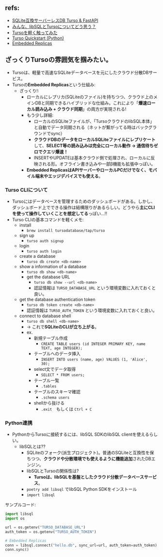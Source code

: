 ## refs:

- [SQLite互換サーバーレスDB Turso & FastAPI](https://zenn.dev/ikumasudo/articles/df8ab4fb01038c)
- [みんな、libSQLとTursoについてどう思う？](https://www.reddit.com/r/sqlite/comments/1doizwk/what_do_yall_think_of_libsql_and_turso/?tl=ja)
- [Tursoを軽く触ってみた](https://zenn.dev/ryohei0509/articles/62b80b47483425)
- [Turso Quickstart (Python)](https://docs.turso.tech/sdk/python/quickstart)
- [Embedded Replicas](https://docs.turso.tech/features/embedded-replicas/introduction)

## ざっくりTursoの雰囲気を掴みたい。

- Tursoは、軽量で高速なSQLiteデータベースを元にしたクラウド分散DBサービス。
- Tursoの**Embedded Replicas**という仕組み:
  - ざっくり!:
    - ローカルにレプリカ(SQLiteのファイル)を持ちつつ、クラウド上のメインDBと同期できるハイブリッドな仕組み。これにより「**爆速ローカル読み込み + クラウド同期**」の両方が実現される!
    - もう少し詳細:
      - ローカルのSQLiteファイルが、「TursoクラウドのlibSQL本体」と自動でデータ同期される（ネットが繋がってる時はバックグラウンドでsync）
      - **クラウドDBのデータをローカルSQLiteファイルにレプリケート**して、**SELECT等の読み込みは完全にローカル動作 → 通信待ちゼロでクエリ爆速！**
      - INSERTやUPDATEは基本クラウド側で処理され、ローカルに反映される形。オフライン書き込みや一部β機能も拡張中っぽい。
    - **Embedded ReplicasはAPIサーバーやローカルPCだけでなく、モバイル端末やエッジデバイスでも使える**。

### Turso CLIについて

- Tursoにはデータベースを管理するためのダッシュボードがある。しかし、ダッシュボード上でできる操作は結構限りがあるらしい。どうやら**主にCLIを使って操作していくことを想定してる**っぽい...!!
- Turso CLIの基本コマンドを軽くメモ:
  - install
    - `brew install tursodatabase/tap/turso`
  - sign up
    - `turso auth signup`
  - login
    - `turso auth login`
  - create a database
    - `turso db create <db-name>`
  - show a information of a database
    - `turso db show <db-name>`
    - get the database URL
      - `turso db show --url <db-name>`
      - 認証情報は `TURSO_DATABASE_URL` という環境変数に入れておくと良い。
  - get the database authentication token
    - `turso db token create <db-name>`
    - 認証情報は `TURSO_AUTH_TOKEN` という環境変数に入れておくと良い。
  - connect to database shell
    - `turso db shell <db-name>`
    - → これで**SQLiteのCLIが立ち上がる**。
    - ex.
      - 新規テーブル作成
        - `CREATE TABLE users (id INTEGER PRIMARY KEY, name TEXT, age INTEGER);`
      - テーブルへのデータ挿入
        - `INSERT INTO users (name, age) VALUES (1, 'Alice', 30);`
      - select文でデータ取得
        - `SELECT * FROM users;`
      - テーブル一覧
        - `.tables`
      - テーブルのスキーマ確認
        - `.schema users`
      - shellから抜ける
        - `.exit`　もしくは `Ctrl + C`

### Python連携

- PythonからTursoに接続するには、libSQL SDKのlibSQL clientを使えるらしい。
  - libSQLとは??
    - SQLiteのフォーク(派生プロジェクト)。普通のSQLiteと互換性を保ちつつ、**クラウドや分散環境でも使えるように機能追加**されたDBエンジン。
    - libSQLとTursoの関係性は?
      - **Tursoは、libSQLを基盤としたクラウド分散データベースサービス**。
    - `poetry add libsql` でlibSQL Python SDKをインストール
    - `import libsql`

サンプルコード:

```python
import libsql
import os

url = os.getenv("TURSO_DATABASE_URL")
auth_token = os.getenv("TURSO_AUTH_TOKEN")

# Embedded Replicas
conn = libsql.connect("hello.db", sync_url=url, auth_token=auth_token)
conn.sync()
